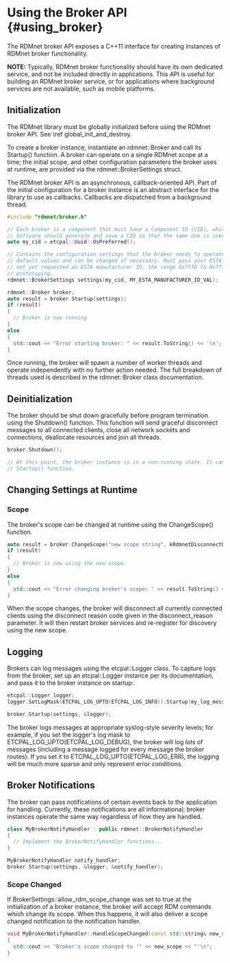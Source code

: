 # Using the Broker API                                                              {#using_broker}

The RDMnet broker API exposes a C++11 interface for creating instances of RDMnet broker
functionality.

**NOTE:** Typically, RDMnet broker functionality should have its own dedicated service, and not be
included directly in applications. This API is useful for building an RDMnet broker service, or for
applications where background services are not available, such as mobile platforms.

## Initialization

The RDMnet library must be globally initialized before using the RDMnet broker API. See
\ref global_init_and_destroy.

To create a broker instance, instantiate an rdmnet::Broker and call its Startup() function. A
broker can operate on a single RDMnet scope at a time; the initial scope, and other configuration
parameters the broker uses at runtime, are provided via the rdmnet::BrokerSettings struct.

The RDMnet broker API is an asynchronous, callback-oriented API. Part of the initial configuration
for a broker instance is an abstract interface for the library to use as callbacks. Callbacks are
dispatched from a background thread.

```cpp
#include "rdmnet/broker.h"

// Each broker is a component that must have a Component ID (CID), which is simply a UUID.
// Software should generate and save a CID so that the same one is used on each run of the software.
auto my_cid = etcpal::Uuid::OsPreferred();

// Contains the configuration settings that the broker needs to operate. Some of these are set to
// default values and can be changed if necessary. Must pass your ESTA manufacturer ID. If you have
// not yet requested an ESTA manufacturer ID, the range 0x7ff0 to 0x7fff can be used for
// prototyping.
rdmnet::BrokerSettings settings(my_cid, MY_ESTA_MANUFACTURER_ID_VAL);

rdmnet::Broker broker;
auto result = broker.Startup(settings);
if (result)
{
  // Broker is now running
}
else
{
  std::cout << "Error starting broker: " << result.ToString() << '\n';
}
```

Once running, the broker will spawn a number of worker threads and operate independently with no
further action needed. The full breakdown of threads used is described in the rdmnet::Broker class
documentation.

## Deinitialization

The broker should be shut down gracefully before program termination using the Shutdown() function.
This function will send graceful disconnect messages to all connected clients, close all network
sockets and connections, deallocate resources and join all threads.

```cpp
broker.Shutdown();

// At this point, the broker instance is in a non-running state. It can be started again with the
// Startup() function.
```

## Changing Settings at Runtime

### Scope

The broker's scope can be changed at runtime using the ChangeScope() function.

```cpp
auto result = broker.ChangeScope("new scope string", kRdmnetDisconnectUserReconfigure);
if (result)
{
  // Broker is now using the new scope.
}
else
{
  std::cout << "Error changing broker's scope: " << result.ToString() << '\n';
}
```

When the scope changes, the broker will disconnect all currently connected clients using the
disconnect reason code given in the disconnect_reason parameter. It will then restart broker
services and re-register for discovery using the new scope.

## Logging

Brokers can log messages using the etcpal::Logger class. To capture logs from the broker, set up an
etcpal::Logger instance per its documentation, and pass it to the broker instance on startup:

```cpp
etcpal::Logger logger;
logger.SetLogMask(ETCPAL_LOG_UPTO(ETCPAL_LOG_INFO)).Startup(my_log_message_handler);

broker.Startup(settings, &logger);
```

The broker logs messages at appropriate syslog-style severity levels; for example, if you set the
logger's log mask to ETCPAL_LOG_UPTO(ETCPAL_LOG_DEBUG), the broker will log _lots_ of messages
(including a message logged for every message the broker routes). If you set it to
ETCPAL_LOG_UPTO(ETCPAL_LOG_ERR), the logging will be much more sparse and only represent error
conditions.

## Broker Notifications

The broker can pass notifications of certain events back to the application for handling.
Currently, these notifications are all informational; broker instances operate the same way
regardless of how they are handled.

```cpp
class MyBrokerNotifyHandler : public rdmnet::BrokerNotifyHandler
{
  // Implement the BrokerNotifyHandler functions...
}

MyBrokerNotifyHandler notify_handler;
broker.Startup(settings, &logger, &notify_handler);
```

### Scope Changed

If BrokerSettings::allow_rdm_scope_change was set to true at the initialization of a broker
instance, the broker will accept RDM commands which change its scope. When this happens, it will
also deliver a scope changed notification to the notification handler.

```cpp
void MyBrokerNotifyHandler::HandleScopeChanged(const std::string& new_scope)
{
  std::cout << "Broker's scope changed to '" << new_scope << "'\n";
}
```
